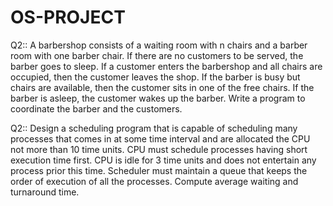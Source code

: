 # OS-PROJECT
Q2::
A barbershop consists of a waiting room with n chairs and a barber
room with one barber chair. If there are no customers to be served, the
barber goes to sleep. If a customer enters the barbershop and all chairs
are occupied, then the customer leaves the shop. If the barber is busy but
chairs are available, then the customer sits in one of the free chairs. If
the barber is asleep, the customer wakes up the barber. Write a program
to coordinate the barber and the customers.

Q2::
Design a scheduling program that is capable of scheduling many processes that comes in at some time interval and are allocated the CPU not more than 10 time units. CPU must schedule processes having short execution time first. CPU is idle for 3 time units and does not entertain any process prior this time. Scheduler must maintain a queue that keeps the order of execution of all the processes. Compute average waiting and turnaround time.
